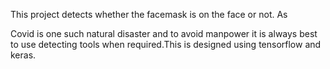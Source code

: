 This project detects whether the facemask is on the face or not. As

Covid is one such natural disaster and to avoid manpower it is always
best to use detecting tools when required.This is designed using
tensorflow and keras.
